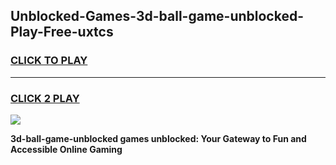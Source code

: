 
## Unblocked-Games-3d-ball-game-unblocked-Play-Free-uxtcs
<h3>
<a href="https://premium76.site?title=3d-ball-game-unblocked&ref=15A">CLICK TO PLAY</a></h3>
<hr>

<h3>
<a href="https://premium76.site?title=3d-ball-game-unblocked&ref=15A">CLICK 2 PLAY</a>
  
</h3>

<a href="https://premium76.site?title=3d-ball-game-unblocked&ref=15A"><img src="https://clearcache.store/games.png"></a>


**3d-ball-game-unblocked games unblocked: Your Gateway to Fun and Accessible Online Gaming**
